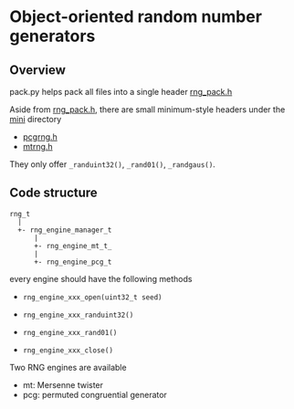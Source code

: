 # Object-oriented random number generators

## Overview

pack.py helps pack all files into a single header [rng_pack.h](rng_pack.h)

Aside from [rng_pack.h](rng_pack.h), there are small minimum-style headers
under the [mini](mini) directory

* [pcgrng.h](pcgrng.h)
* [mtrng.h](mtrng.h)

They only offer `_randuint32()`, `_rand01()`, `_randgaus()`.

## Code structure

```ascii
rng_t
  |
  +- rng_engine_manager_t
      |
      +- rng_engine_mt_t_
      |
      +- rng_engine_pcg_t
```

every engine should have the following methods

* `rng_engine_xxx_open(uint32_t seed)`

* `rng_engine_xxx_randuint32()`

* `rng_engine_xxx_rand01()`

* `rng_engine_xxx_close()`

Two RNG engines are available

* mt: Mersenne twister
* pcg: permuted congruential generator
